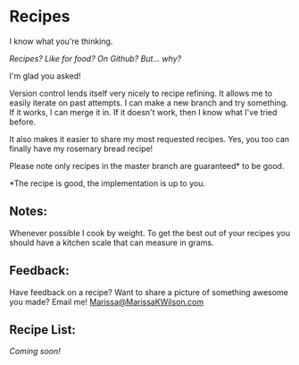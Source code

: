 # Recipes

I know what you're thinking. 

*Recipes? Like for food? On Github? But... why?*

I'm glad you asked! 

Version control lends itself very nicely to recipe refining. It allows me to easily iterate on past attempts. I can make a new branch and try something. If it works, I can merge it in. If it doesn't work, then I know what I've tried before.

It also makes it easier to share my most requested recipes. Yes, you too can finally have my rosemary bread recipe!

Please note only recipes in the master branch are guaranteed\* to be good.

\*The recipe is good, the implementation is up to you.

## Notes:

Whenever possible I cook by weight. To get the best out of your recipes you should have a kitchen scale that can measure in grams.

## Feedback:

Have feedback on a recipe? Want to share a picture of something awesome you made? Email me! [Marissa@MarissaKWilson.com](mailto:Marissa@MarissaKWilson.com)

## Recipe List:
*Coming soon!*